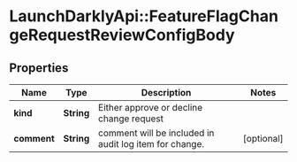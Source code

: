 # LaunchDarklyApi::FeatureFlagChangeRequestReviewConfigBody

## Properties
Name | Type | Description | Notes
------------ | ------------- | ------------- | -------------
**kind** | **String** | Either approve or decline change request | 
**comment** | **String** | comment will be included in audit log item for change. | [optional] 


